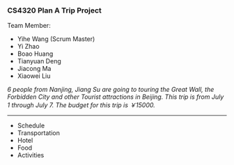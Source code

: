 ### CS4320 Plan A Trip Project

Team Member:
 - Yihe Wang (Scrum Master)
 - Yi Zhao
 - Boao Huang
 - Tianyuan Deng
 - Jiacong Ma
 - Xiaowei Liu
 
*6 people from Nanjing, Jiang Su are going to touring the Great Wall, the Forbidden City and other Tourist attractions in Beijing. This trip is from July 1 through July 7. The budget for this trip is ￥15000.*
***

 - Schedule
 - Transportation
 - Hotel
 - Food
 - Activities 

